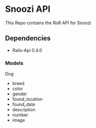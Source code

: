 # Snoozi API

This Repo contains the RoR API for Snoozi

## Dependencies
* Rails-Api 0.4.0

### Models
Dog
* breed
* color
* gender
* found_location
* found_date
* description
* number
* image

